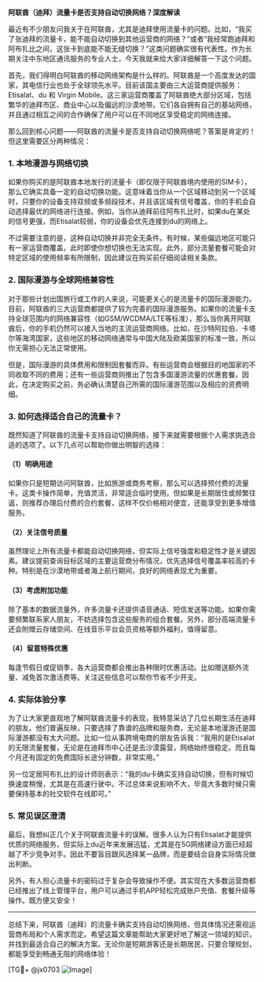 **阿联酋（迪拜）流量卡是否支持自动切换网络？深度解读**

最近有不少朋友问我关于在阿联酋，尤其是迪拜使用流量卡的问题。比如，“我买了张迪拜的流量卡，能不能自动切换到其他运营商的网络？”或者“我经常跑迪拜和阿布扎比之间，这张卡到底能不能无缝切换？”这类问题确实很有代表性。作为长期关注中东地区通讯服务的专业人士，今天我就来给大家详细解答一下这个问题。

首先，我们得明白阿联酋的移动网络架构是什么样的。阿联酋是一个高度发达的国家，其电信行业也处于全球领先水平。目前该国主要由三大运营商提供服务：Etisalat、du 和 Virgin Mobile。这三家运营商覆盖了阿联酋绝大部分区域，包括繁华的迪拜市区、商业中心以及偏远的沙漠地带。它们各自拥有自己的基站网络，并且通过相互之间的合作确保了用户可以在不同地区享受稳定的网络连接。

那么回到核心问题——阿联酋的流量卡是否支持自动切换网络呢？答案是肯定的！但这里需要区分两种情况：

### 1. **本地漫游与网络切换**
如果你购买的是阿联酋本地发行的流量卡（即仅限于阿联酋境内使用的SIM卡），那么它确实具备一定的自动切换功能。这意味着当你从一个区域移动到另一个区域时，只要你的设备支持双频或多频段技术，并且该区域有信号覆盖，你的手机会自动选择最优的网络进行连接。例如，当你从迪拜前往阿布扎比时，如果du在某处的信号更强，而Etisalat较弱，你的设备会优先连接到du的网络上。

不过需要注意的是，这种自动切换并非完全无条件。有时候，某些偏远地区可能只有一家运营商覆盖，此时即使你想切换也无法实现。此外，部分流量套餐可能会对特定区域的使用频率有所限制，因此建议在购买前仔细阅读相关条款。

### 2. **国际漫游与全球网络兼容性**
对于那些计划出国旅行或工作的人来说，可能更关心的是流量卡的国际漫游能力。目前，阿联酋的三大运营商都提供了较为完善的国际漫游服务。如果你的流量卡支持全球范围内的网络兼容性（如GSM/WCDMA/LTE等标准），那么当你离开阿联酋后，你的手机仍然可以接入当地的主流运营商网络。比如，在沙特阿拉伯、卡塔尔等海湾国家，这些地区的移动网络通常与中国大陆及欧美国家的标准一致，所以你无需担心无法正常使用。

但是，国际漫游的具体费用和限制因套餐而异。有些运营商会根据目的地国家的不同收取不同的费用；还有一些运营商则推出了包含多国漫游流量的优惠套餐。因此，在决定购买之前，务必确认清楚自己所需的国际漫游范围以及相应的资费明细。

### 3. **如何选择适合自己的流量卡？**
既然知道了阿联酋的流量卡支持自动切换网络，接下来就需要根据个人需求挑选合适的选项了。以下几点可以帮助你做出明智的选择：

#### （1）明确用途
如果你只是短期访问阿联酋，比如旅游或商务考察，那么可以选择预付费的流量卡。这类卡操作简单，充值灵活，非常适合临时使用。但如果是长期居住或频繁往返，则推荐办理后付费的合约套餐，这样不仅价格相对便宜，还能享受到更多增值服务。

#### （2）关注信号质量
虽然理论上所有流量卡都能自动切换网络，但实际上信号强度和稳定性才是关键因素。建议提前查询目标区域的主要运营商分布情况，优先选择信号覆盖率较高的卡种。特别是在沙漠地带或者海上航行期间，良好的网络表现尤为重要。

#### （3）考虑附加功能
除了基本的数据流量外，许多流量卡还提供语音通话、短信发送等功能。如果你需要频繁联系家人朋友，不妨选择包含这些服务的组合套餐。另外，部分高端流量卡还会附赠云存储空间、在线音乐平台会员资格等额外福利，值得留意。

#### （4）留意特殊优惠
每逢节假日或促销季，各大运营商都会推出各种限时优惠活动。比如赠送额外流量、减免首次激活费等。关注这些信息可以帮你节省不少开支。

### 4. **实际体验分享**
为了让大家更直观地了解阿联酋流量卡的表现，我特意采访了几位长期生活在迪拜的朋友。他们普遍反映，只要选择了靠谱的品牌和服务商，无论是本地漫游还是国际漫游都没有太大问题。比如一位从事跨境电商的朋友告诉我：“我用的是Etisalat的无限流量套餐，无论是在迪拜市中心还是去沙漠露营，网络始终很稳定。而且每个月还有固定的免费国际长途分钟数，非常实用。”

另一位定居阿布扎比的设计师则表示：“我的du卡确实支持自动切换，但有时候切换速度稍慢，尤其是在高速行驶中。不过总体来说影响不大，毕竟大多数时候只需要保持基本的社交软件在线即可。”

### 5. **常见误区澄清**
最后，我想纠正几个关于阿联酋流量卡的误解。很多人认为只有Etisalat才能提供优质的网络服务，但实际上du近年来发展迅猛，尤其是在5G网络建设方面已经超越了不少竞争对手。因此不要盲目跟风选择某一品牌，而是要结合自身实际情况做出判断。

另外，有人担心流量卡的密码过于复杂会导致操作不便。其实现在大多数运营商都已经推出了线上管理平台，用户可以通过手机APP轻松完成账户充值、套餐升级等操作。既方便又安全！

---

总结下来，阿联酋（迪拜）的流量卡确实支持自动切换网络，但具体情况还需视运营商布局和个人需求而定。希望这篇文章能帮助大家更好地了解这一领域的知识，并找到最适合自己的解决方案。无论你是短期游客还是长期居民，只要合理规划，都能享受到畅通无阻的网络体验！

[TG💪+ @jx0703 ![Image](https://github.com/user-attachments/assets/dbca1d08-cadb-493c-b0ec-ad6f7a83f270)]